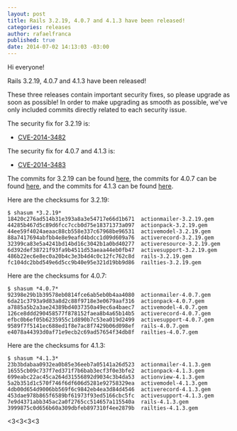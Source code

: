 ```yaml
---
layout: post
title: Rails 3.2.19, 4.0.7 and 4.1.3 have been released!
categories: releases
author: rafaelfranca
published: true
date: 2014-07-02 14:13:03 -03:00
---
```


Hi everyone!

Rails 3.2.19, 4.0.7 and 4.1.3 have been released!

These three releases contain important security fixes, so please upgrade as soon
as possible! In order to make upgrading as smooth as possible, we've only
included commits directly related to each security issue.

The security fix for 3.2.19 is:

* [CVE-2014-3482](https://groups.google.com/d/msg/rubyonrails-security/wDxePLJGZdI/WP7EasCJTA4J)

The security fix for 4.0.7 and 4.1.3 is:

* [CVE-2014-3483](https://groups.google.com/d/msg/rubyonrails-security/wDxePLJGZdI/WP7EasCJTA4J)

The commits for 3.2.19 can be found [here](https://github.com/rails/rails/compare/v3.2.18...v3.2.19),
the commits for 4.0.7 can be found [here](https://github.com/rails/rails/compare/v4.0.6...v4.0.7),
and the commits for 4.1.3 can be found [here](https://github.com/rails/rails/compare/v4.1.2...v4.1.3).

Here are the checksums for 3.2.19:

```
$ shasum *3.2.19*
18420c276ad514b31e393a8a3e54717e66d1b671  actionmailer-3.2.19.gem
44285b467d5c89d6fcc7ccb0d75e18371373a097  actionpack-3.2.19.gem
44ee59f4024aeaac88cb558e337c67968be96531  activemodel-3.2.19.gem
88a7417694abfbb4e8e9eafd4bdcc1d09d609a76  activerecord-3.2.19.gem
32399ca83e5a4241bd14bd16c3042b1a0bd40277  activeresource-3.2.19.gem
6d392def38721f93fa9b4511d53aeaa44eb0fb47  activesupport-3.2.19.gem
486b22ec6e8ec0a20b4c3e3b4d4c0c12fc762c8d  rails-3.2.19.gem
fc104dc2bbd549e6d5cc9b40e95e321d19bb9d86  railties-3.2.19.gem
```

Here are the checksums for 4.0.7:

```
$ shasum *4.0.7*
92398e29b1b39578eb0814fce6ab5eb0b4aa4080  actionmailer-4.0.7.gem
6da21c3793a9d83a8d2c88f9718e3e0679aaf316  actionpack-4.0.7.gem
a7885a5b2a3ae24389bd4037350a49ec6a4baec7  activemodel-4.0.7.gem
126ce8ddd290458577f878152faea8b4a65b14b5  activerecord-4.0.7.gem
efbc0b6ef05b6235955c1d890b7c53ea019d2499  activesupport-4.0.7.gem
9589f7f5141ec688ed1f8e7ac8f7429b06d098ef  rails-4.0.7.gem
e4078a44393d0af71e9ecb2c69ad57654f34db8f  railties-4.0.7.gem
```

Here are the checksums for 4.1.3:

```
$ shasum *4.1.3*
23b3bdabaa0932ea0b85e36eeb7a05141a26d523  actionmailer-4.1.3.gem
16555cb09c737f7ed371f7b6bab3ecf3f0e3bfe2  actionpack-4.1.3.gem
699eabc22ac45ca264d31556892d9034c3b4da53  actionview-4.1.3.gem
5a2b351d1c570f746f6df606d5281e92758329ea  activemodel-4.1.3.gem
4db00d654d9006bb569f6c9842eb4ea3d84d4546  activerecord-4.1.3.gem
453dae978b865f6589bf61973f93ed5166cbc5fc  activesupport-4.1.3.gem
7e9d4371abb345ac2a0f2765cc514657a115540a  rails-4.1.3.gem
3999875c0d656b60a309dbfeb897310f4ee2879b  railties-4.1.3.gem
```

<3<3<3<3
